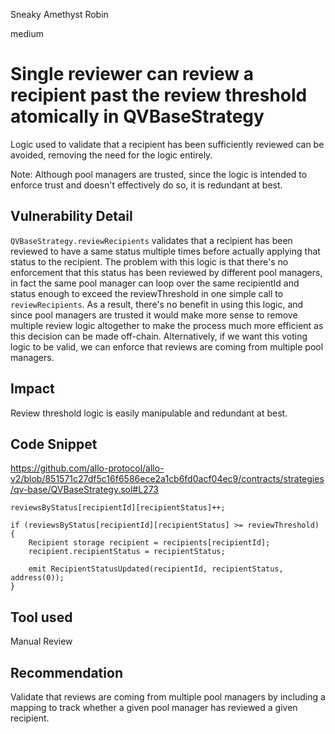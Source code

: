 Sneaky Amethyst Robin

medium

# Single reviewer can review a recipient past the review threshold atomically in QVBaseStrategy

Logic used to validate that a recipient has been sufficiently reviewed can be avoided, removing the need for the logic entirely.

Note: Although pool managers are trusted, since the logic is intended to enforce trust and doesn't effectively do so, it is redundant at best.

## Vulnerability Detail

`QVBaseStrategy.reviewRecipients` validates that a recipient has been reviewed to have a same status multiple times before actually applying that status to the recipient. The problem with this logic is that there's no enforcement that this status has been reviewed by different pool managers, in fact the same pool manager can loop over the same recipientId and status enough to exceed the reviewThreshold in one simple call to `reviewRecipients`. As a result, there's no benefit in using this logic, and since pool managers are trusted it would make more sense to remove multiple review logic altogether to make the process much more efficient as this decision can be made off-chain. Alternatively, if we want this voting logic to be valid, we can enforce that reviews are coming from multiple pool managers.

## Impact

Review threshold logic is easily manipulable and redundant at best.

## Code Snippet

https://github.com/allo-protocol/allo-v2/blob/851571c27df5c16f6586ece2a1cb6fd0acf04ec9/contracts/strategies/qv-base/QVBaseStrategy.sol#L273
```solidity
reviewsByStatus[recipientId][recipientStatus]++;

if (reviewsByStatus[recipientId][recipientStatus] >= reviewThreshold) {
    Recipient storage recipient = recipients[recipientId];
    recipient.recipientStatus = recipientStatus;

    emit RecipientStatusUpdated(recipientId, recipientStatus, address(0));
}
```

## Tool used

Manual Review

## Recommendation

Validate that reviews are coming from multiple pool managers by including a mapping to track whether a given pool manager has reviewed a given recipient.